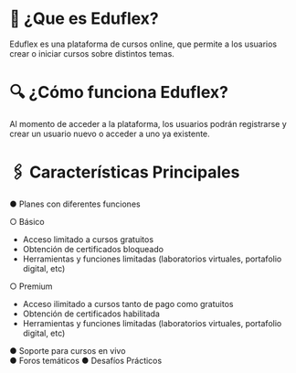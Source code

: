 # 📌 ¿Que es Eduflex?
Eduflex es una plataforma de cursos online, que permite a los usuarios crear o iniciar cursos sobre distintos temas.

# 🔍 ¿Cómo funciona Eduflex?
Al momento de acceder a la plataforma, los usuarios podrán registrarse y crear un usuario nuevo o acceder a uno ya existente.

# 🖇 Características Principales
● Planes con diferentes funciones

○ Básico
- Acceso limitado a cursos gratuitos
- Obtención de certificados bloqueado
- Herramientas y funciones limitadas (laboratorios virtuales, portafolio digital, etc)
 
○ Premium
- Acceso ilimitado a cursos tanto de pago como gratuitos
- Obtención de certificados habilitada
- Herramientas y funciones limitadas (laboratorios virtuales, portafolio digital, etc)

● Soporte para cursos en vivo  
● Foros temáticos
● Desafíos Prácticos
